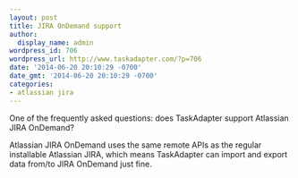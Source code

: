 ```yaml
---
layout: post
title: JIRA OnDemand support
author:
  display_name: admin
wordpress_id: 706
wordpress_url: http://www.taskadapter.com/?p=706
date: '2014-06-20 20:10:29 -0700'
date_gmt: '2014-06-20 20:10:29 -0700'
categories:
- atlassian jira
---
```

<p>One of the frequently asked questions: does TaskAdapter support Atlassian JIRA OnDemand?</p>
<p>Atlassian JIRA OnDemand uses the same remote APIs as the regular installable Atlassian JIRA, which means TaskAdapter can import and export data from/to JIRA OnDemand just fine.</p>
